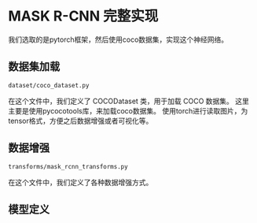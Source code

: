 # MASK R-CNN 完整实现

我们选取的是pytorch框架，然后使用coco数据集，实现这个神经网络。

## 数据集加载

`dataset/coco_dataset.py` 

在这个文件中，我们定义了 COCODataset 类，用于加载 COCO 数据集。
这里主要是使用pycocotools库，来加载coco数据集。
使用torch进行读取图片，为tensor格式，方便之后数据增强或者可视化等。

## 数据增强

`transforms/mask_rcnn_transforms.py`

在这个文件中，我们定义了各种数据增强方式。

## 模型定义